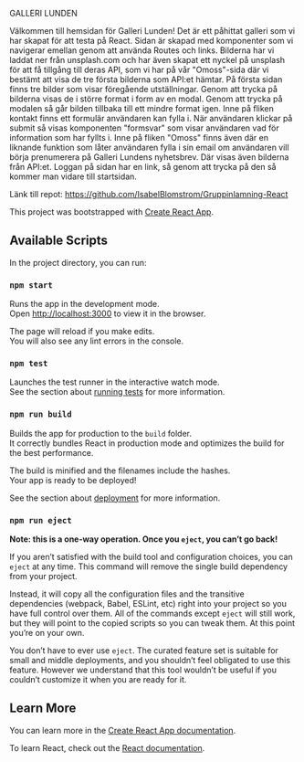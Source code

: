 GALLERI LUNDEN

Välkommen till hemsidan för Galleri Lunden! 
Det är ett påhittat galleri som vi har skapat för att testa på React. Sidan är skapad med komponenter som vi navigerar emellan
genom att använda Routes och links. Bilderna har vi laddat ner från unsplash.com och har även skapat ett nyckel på unsplash för att få tillgång till deras API, som
vi har på vår "Omoss"-sida där vi bestämt att visa de tre första bilderna som API:et hämtar.
På första sidan finns tre bilder som visar föregående utställningar. Genom att trycka på bilderna visas de i större format i form av
en modal. Genom att trycka på modalen så går bilden tillbaka till ett mindre format igen. 
Inne på fliken kontakt finns ett formulär användaren kan fylla i. När användaren klickar på submit så visas komponenten "formsvar" som 
visar användaren vad för information som har fyllts i. 
Inne på fliken "Omoss" finns även där en liknande funktion som låter användaren fylla i sin email om användaren vill börja prenumerera 
på Galleri Lundens nyhetsbrev. Där visas även bilderna från API:et. 
Loggan på sidan har en link, så genom att trycka på den så kommer man vidare till startsidan. 

Länk till repot: https://github.com/IsabelBlomstrom/Gruppinlamning-React


This project was bootstrapped with [Create React App](https://github.com/facebook/create-react-app).

## Available Scripts

In the project directory, you can run:

### `npm start`

Runs the app in the development mode.<br />
Open [http://localhost:3000](http://localhost:3000) to view it in the browser.

The page will reload if you make edits.<br />
You will also see any lint errors in the console.

### `npm test`

Launches the test runner in the interactive watch mode.<br />
See the section about [running tests](https://facebook.github.io/create-react-app/docs/running-tests) for more information.

### `npm run build`

Builds the app for production to the `build` folder.<br />
It correctly bundles React in production mode and optimizes the build for the best performance.

The build is minified and the filenames include the hashes.<br />
Your app is ready to be deployed!

See the section about [deployment](https://facebook.github.io/create-react-app/docs/deployment) for more information.

### `npm run eject`

**Note: this is a one-way operation. Once you `eject`, you can’t go back!**

If you aren’t satisfied with the build tool and configuration choices, you can `eject` at any time. This command will remove the single build dependency from your project.

Instead, it will copy all the configuration files and the transitive dependencies (webpack, Babel, ESLint, etc) right into your project so you have full control over them. All of the commands except `eject` will still work, but they will point to the copied scripts so you can tweak them. At this point you’re on your own.

You don’t have to ever use `eject`. The curated feature set is suitable for small and middle deployments, and you shouldn’t feel obligated to use this feature. However we understand that this tool wouldn’t be useful if you couldn’t customize it when you are ready for it.

## Learn More

You can learn more in the [Create React App documentation](https://facebook.github.io/create-react-app/docs/getting-started).

To learn React, check out the [React documentation](https://reactjs.org/).
